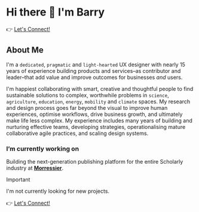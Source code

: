 # Hi there 👋 I'm Barry

👉 [Let's Connect!](https://links.renderg.host/)

## About Me

I'm a `dedicated`, `pragmatic` and `light-hearted` UX designer with nearly 15 years of experience building products and services–as contributor and leader–that add value and improve outcomes for businesses *and* users.

I'm happiest collaborating with smart, creative and thoughtful people to find sustainable solutions to complex, worthwhile problems in `science`, `agriculture`, `education`, `energy`, `mobility` and `climate` spaces. My research and design process goes far beyond the visual to improve human experiences, optimise workflows, drive business growth, and ultimately make life less complex. My experience includes many years of building and nurturing effective teams, developing strategies, operationalising mature collaborative agile practices, and scaling design systems.

### I’m currently working on

Building the next-generation publishing platform for the entire Scholarly industry at **[Morressier](https://www.morressier.com/)**.

> [!IMPORTANT]  
> I'm not currently looking for new projects.

👉 [Let's Connect!](https://links.renderg.host/)
